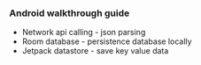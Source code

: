 ### Android walkthrough guide 

-  Network api calling - json parsing
-  Room database - persistence database locally
-  Jetpack datastore - save key value data 
